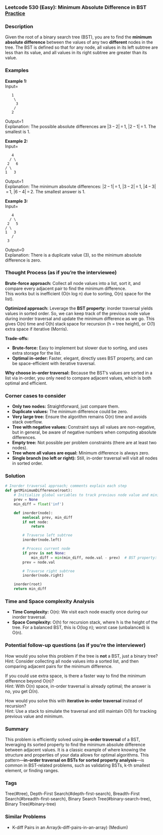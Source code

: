 ### Leetcode 530 (Easy): Minimum Absolute Difference in BST [Practice](https://leetcode.com/problems/minimum-absolute-difference-in-bst)

### Description  
Given the root of a binary search tree (BST), you are to find the **minimum absolute difference** between the values of any two **different** nodes in the tree. The BST is defined so that for any node, all values in its left subtree are less than its value, and all values in its right subtree are greater than its value.

### Examples  

**Example 1:**  
Input=
```
   1
    \
     3
    /
   2
```
 Output=1  
 Explanation: The possible absolute differences are |3 − 2| = 1, |2 − 1| = 1. The smallest is 1.

**Example 2:**  
Input=
```
   4
  / \
 2   6
/ \
1   3
```
 Output=1  
 Explanation: The minimum absolute differences: |2 − 1| = 1, |3 − 2| = 1, |4 − 3| = 1, |6 − 4| = 2. The smallest answer is 1.

**Example 3:**  
Input=
```
   4
  / \
 2   5
/ \
1   3
   /
 3
```
 Output=0  
 Explanation: There is a duplicate value (3), so the minimum absolute difference is zero.

### Thought Process (as if you’re the interviewee)  
**Brute-force approach:** Collect all node values into a list, sort it, and compare every adjacent pair to find the minimum difference.  
This works but is inefficient (O(n log n) due to sorting, O(n) space for the list).

**Optimized approach:** Leverage the **BST property**: inorder traversal yields values in sorted order. So, we can keep track of the previous node value during inorder traversal and update the minimum difference as we go. This gives O(n) time and O(h) stack space for recursion (h = tree height), or O(1) extra space if iterative (Morris).

**Trade-offs:**  
- **Brute-force:** Easy to implement but slower due to sorting, and uses extra storage for the list.
- **Optimal in-order:** Faster, elegant, directly uses BST property, and can be space-efficient with iterative traversal.

**Why choose in-order traversal:** Because the BST’s values are sorted in a list via in-order, you only need to compare adjacent values, which is both optimal and efficient.

### Corner cases to consider  
- **Only two nodes:** Straightforward, just compare them.
- **Duplicate values:** The minimum difference could be zero.
- **Very large tree:** Ensure the algorithm remains O(n) time and avoids stack overflow.
- **Tree with negative values:** Constraint says all values are non-negative, but in general, be aware of negative numbers when computing absolute differences.
- **Empty tree:** Not possible per problem constraints (there are at least two nodes).
- **Tree where all values are equal:** Minimum difference is always zero.
- **Single branch (no left or right):** Still, in-order traversal will visit all nodes in sorted order.

### Solution

```python
# Inorder traversal approach; comments explain each step
def getMinimumDifference(root):
    # Initialize global variables to track previous node value and minimum difference
    prev = None
    min_diff = float('inf')

    def inorder(node):
        nonlocal prev, min_diff
        if not node:
            return

        # Traverse left subtree
        inorder(node.left)

        # Process current node
        if prev is not None:
            min_diff = min(min_diff, node.val - prev)  # BST property: prev < node.val
        prev = node.val

        # Traverse right subtree
        inorder(node.right)

    inorder(root)
    return min_diff
```

### Time and Space complexity Analysis  

- **Time Complexity:** O(n): We visit each node exactly once during our inorder traversal.
- **Space Complexity:** O(h) for recursion stack, where h is the height of the tree. For a balanced BST, this is O(log n); worst case (unbalanced) is O(n).

### Potential follow-up questions (as if you’re the interviewer)  

How would you solve this problem if the tree is **not** a BST, just a binary tree?  
 Hint: Consider collecting all node values into a sorted list, and then comparing adjacent pairs for the minimum difference.

If you could use extra space, is there a faster way to find the minimum difference beyond O(n)?  
 Hint: With O(n) space, in-order traversal is already optimal; the answer is no, you get Ω(n).

How would you solve this with **iterative in-order traversal** instead of recursion?  
 Hint: Use a stack to simulate the traversal and still maintain O(1) for tracking previous value and minimum.

### Summary  
This problem is efficiently solved using **in-order traversal** of a BST, leveraging its sorted property to find the minimum absolute difference between adjacent values. It is a classic example of where knowing the structure and properties of your data allows for optimal algorithms. This pattern—**in-order traversal on BSTs for sorted property analysis**—is common in BST-related problems, such as validating BSTs, k-th smallest element, or finding ranges.

### Tags
Tree(#tree), Depth-First Search(#depth-first-search), Breadth-First Search(#breadth-first-search), Binary Search Tree(#binary-search-tree), Binary Tree(#binary-tree)

### Similar Problems
- K-diff Pairs in an Array(k-diff-pairs-in-an-array) (Medium)